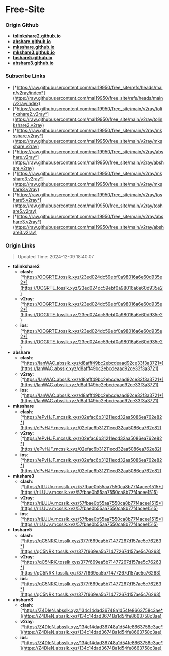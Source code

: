 # Free-Site

### Origin Github

- [**tolinkshare2.github.io**](https://github.com/tolinkshare2/tolinkshare2.github.io)
- [**abshare.github.io**](https://github.com/abshare/abshare.github.io)
- [**mksshare.github.io**](https://github.com/mksshare/mksshare.github.io)
- [**mkshare3.github.io**](https://github.com/mkshare3/mkshare3.github.io)
- [**toshare5.github.io**](https://github.com/toshare5/toshare5.github.io)
- [**abshare3.github.io**](https://github.com/abshare3/abshare3.github.io)

### Subscribe Links

- [*https://raw.githubusercontent.com/mai19950/free_site/refs/heads/main/v2ray/index*](https://raw.githubusercontent.com/mai19950/free_site/refs/heads/main/v2ray/index)
- [*https://raw.githubusercontent.com/mai19950/free_site/main/v2ray/tolinkshare2.v2ray*](https://raw.githubusercontent.com/mai19950/free_site/main/v2ray/tolinkshare2.v2ray)
- [*https://raw.githubusercontent.com/mai19950/free_site/main/v2ray/mksshare.v2ray*](https://raw.githubusercontent.com/mai19950/free_site/main/v2ray/mksshare.v2ray)
- [*https://raw.githubusercontent.com/mai19950/free_site/main/v2ray/abshare.v2ray*](https://raw.githubusercontent.com/mai19950/free_site/main/v2ray/abshare.v2ray)
- [*https://raw.githubusercontent.com/mai19950/free_site/main/v2ray/mkshare3.v2ray*](https://raw.githubusercontent.com/mai19950/free_site/main/v2ray/mkshare3.v2ray)
- [*https://raw.githubusercontent.com/mai19950/free_site/main/v2ray/toshare5.v2ray*](https://raw.githubusercontent.com/mai19950/free_site/main/v2ray/toshare5.v2ray)
- [*https://raw.githubusercontent.com/mai19950/free_site/main/v2ray/abshare3.v2ray*](https://raw.githubusercontent.com/mai19950/free_site/main/v2ray/abshare3.v2ray)

### Origin Links

> Updated Time: 2024-12-09 18:40:07

- **tolinkshare2**
  - **clash**: [*https://OOGRTE.tosslk.xyz/23ed024dc59ebf0a98016a6e60d935e2*](https://OOGRTE.tosslk.xyz/23ed024dc59ebf0a98016a6e60d935e2)
  - **v2ray**: [*https://OOGRTE.tosslk.xyz/23ed024dc59ebf0a98016a6e60d935e2*](https://OOGRTE.tosslk.xyz/23ed024dc59ebf0a98016a6e60d935e2)
  - **ios**: [*https://OOGRTE.tosslk.xyz/23ed024dc59ebf0a98016a6e60d935e2*](https://OOGRTE.tosslk.xyz/23ed024dc59ebf0a98016a6e60d935e2)
- **abshare**
  - **clash**: [*https://IanWAC.absslk.xyz/d8afff49bc2ebcdeaad92ce33f3a3721*](https://IanWAC.absslk.xyz/d8afff49bc2ebcdeaad92ce33f3a3721)
  - **v2ray**: [*https://IanWAC.absslk.xyz/d8afff49bc2ebcdeaad92ce33f3a3721*](https://IanWAC.absslk.xyz/d8afff49bc2ebcdeaad92ce33f3a3721)
  - **ios**: [*https://IanWAC.absslk.xyz/d8afff49bc2ebcdeaad92ce33f3a3721*](https://IanWAC.absslk.xyz/d8afff49bc2ebcdeaad92ce33f3a3721)
- **mksshare**
  - **clash**: [*https://ePvHJF.mcsslk.xyz/02efac6b31211ecd32aa5086ea762e82*](https://ePvHJF.mcsslk.xyz/02efac6b31211ecd32aa5086ea762e82)
  - **v2ray**: [*https://ePvHJF.mcsslk.xyz/02efac6b31211ecd32aa5086ea762e82*](https://ePvHJF.mcsslk.xyz/02efac6b31211ecd32aa5086ea762e82)
  - **ios**: [*https://ePvHJF.mcsslk.xyz/02efac6b31211ecd32aa5086ea762e82*](https://ePvHJF.mcsslk.xyz/02efac6b31211ecd32aa5086ea762e82)
- **mkshare3**
  - **clash**: [*https://rlLUUv.mcsslk.xyz/57fbae0b55aa7550ca8b77f4acee1515*](https://rlLUUv.mcsslk.xyz/57fbae0b55aa7550ca8b77f4acee1515)
  - **v2ray**: [*https://rlLUUv.mcsslk.xyz/57fbae0b55aa7550ca8b77f4acee1515*](https://rlLUUv.mcsslk.xyz/57fbae0b55aa7550ca8b77f4acee1515)
  - **ios**: [*https://rlLUUv.mcsslk.xyz/57fbae0b55aa7550ca8b77f4acee1515*](https://rlLUUv.mcsslk.xyz/57fbae0b55aa7550ca8b77f4acee1515)
- **toshare5**
  - **clash**: [*https://qC5NRK.tosslk.xyz/377f669ea5b71477267d157ae5c76263*](https://qC5NRK.tosslk.xyz/377f669ea5b71477267d157ae5c76263)
  - **v2ray**: [*https://qC5NRK.tosslk.xyz/377f669ea5b71477267d157ae5c76263*](https://qC5NRK.tosslk.xyz/377f669ea5b71477267d157ae5c76263)
  - **ios**: [*https://qC5NRK.tosslk.xyz/377f669ea5b71477267d157ae5c76263*](https://qC5NRK.tosslk.xyz/377f669ea5b71477267d157ae5c76263)
- **abshare3**
  - **clash**: [*https://Z4DIeN.absslk.xyz/134c14dad36748a1d54fe8663758c3ae*](https://Z4DIeN.absslk.xyz/134c14dad36748a1d54fe8663758c3ae)
  - **v2ray**: [*https://Z4DIeN.absslk.xyz/134c14dad36748a1d54fe8663758c3ae*](https://Z4DIeN.absslk.xyz/134c14dad36748a1d54fe8663758c3ae)
  - **ios**: [*https://Z4DIeN.absslk.xyz/134c14dad36748a1d54fe8663758c3ae*](https://Z4DIeN.absslk.xyz/134c14dad36748a1d54fe8663758c3ae)
